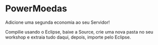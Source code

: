 PowerMoedas
===========

Adicione uma segunda economia ao seu Servidor!

Compilie usando o Eclipse, baixe a Source, crie uma nova pasta no seu workshop e extraia tudo daqui, depois, importe pelo Eclipse.
